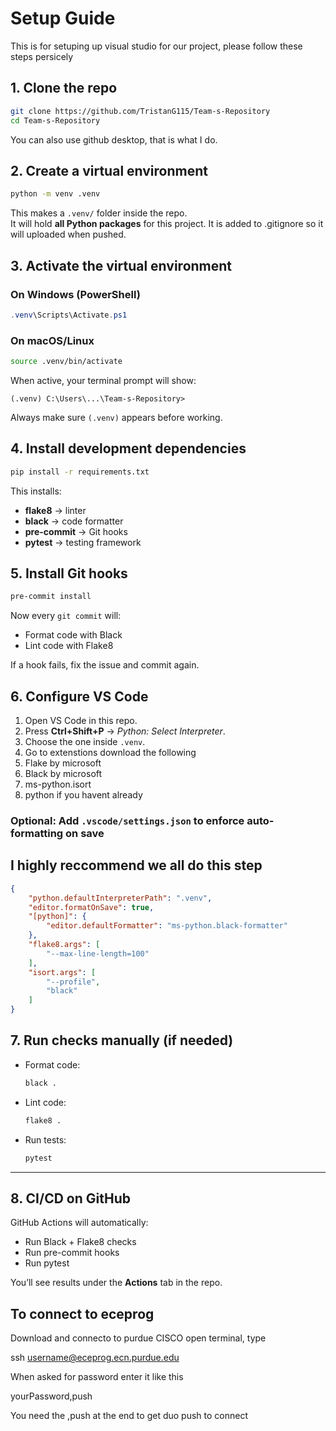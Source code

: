 # Setup Guide
This is for setuping up visual studio for our project, please follow these steps persicely 

## 1. Clone the repo

```bash
git clone https://github.com/TristanG115/Team-s-Repository
cd Team-s-Repository
```

You can also use github desktop, that is what I do.


## 2. Create a virtual environment

```bash
python -m venv .venv
```

This makes a `.venv/` folder inside the repo.  
It will hold **all Python packages** for this project.
It is added to .gitignore so it will uploaded when pushed.

## 3. Activate the virtual environment

### On Windows (PowerShell)
```powershell
.venv\Scripts\Activate.ps1
```

### On macOS/Linux
```bash
source .venv/bin/activate
```

When active, your terminal prompt will show:

```
(.venv) C:\Users\...\Team-s-Repository>
```

Always make sure `(.venv)` appears before working.  


## 4. Install development dependencies

```bash
pip install -r requirements.txt
```

This installs:  
- **flake8** → linter  
- **black** → code formatter  
- **pre-commit** → Git hooks  
- **pytest** → testing framework  

## 5. Install Git hooks

```bash
pre-commit install
```

Now every `git commit` will:  
- Format code with Black  
- Lint code with Flake8  

If a hook fails, fix the issue and commit again.

## 6. Configure VS Code

1. Open VS Code in this repo.  
2. Press **Ctrl+Shift+P** → *Python: Select Interpreter*.  
3. Choose the one inside `.venv`.  
4. Go to extenstions download the following
5. Flake by microsoft
6. Black by microsoft
7. ms-python.isort
7. python if you havent already

### Optional: Add `.vscode/settings.json` to enforce auto-formatting on save
## I highly reccommend we all do this step

```json
{
    "python.defaultInterpreterPath": ".venv",
    "editor.formatOnSave": true,
    "[python]": {
        "editor.defaultFormatter": "ms-python.black-formatter"
    },
    "flake8.args": [
        "--max-line-length=100"
    ],
    "isort.args": [
        "--profile",
        "black"
    ]
}
```

## 7. Run checks manually (if needed)

- Format code:
  ```bash
  black .
  ```
- Lint code:
  ```bash
  flake8 .
  ```
- Run tests:
  ```bash
  pytest
  ```

---

## 8. CI/CD on GitHub

GitHub Actions will automatically:  
- Run Black + Flake8 checks  
- Run pre-commit hooks  
- Run pytest  

You’ll see results under the **Actions** tab in the repo.

## To connect to eceprog

Download and connecto to purdue CISCO
open terminal, type

ssh username@eceprog.ecn.purdue.edu

When asked for password enter it like this

yourPassword,push

You need the ,push at the end to get duo push to connect
